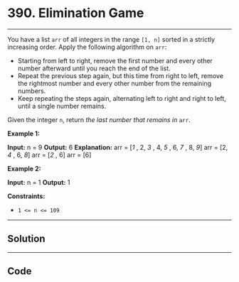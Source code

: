 # 390. Elimination Game

---

You have a list `arr` of all integers in the range `[1, n]` sorted in a strictly increasing order. Apply the following algorithm on `arr`:

  * Starting from left to right, remove the first number and every other number afterward until you reach the end of the list.
  * Repeat the previous step again, but this time from right to left, remove the rightmost number and every other number from the remaining numbers.
  * Keep repeating the steps again, alternating left to right and right to left, until a single number remains.



Given the integer `n`, return _the last number that remains in_ `arr`.

 

**Example 1:**


**Input:** n = 9
**Output:** 6
**Explanation:**
arr = [_1_ , 2, _3_ , 4, _5_ , 6, _7_ , 8, _9_]
arr = [2, _4_ , 6, _8_]
arr = [_2_ , 6]
arr = [6]


**Example 2:**


**Input:** n = 1
**Output:** 1


 

**Constraints:**

  * `1 <= n <= 109`

---

## Solution



---

## Code
```python


```